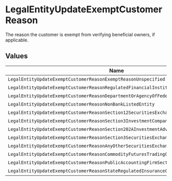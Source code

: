 # LegalEntityUpdateExemptCustomerReason

The reason the customer is exempt from verifying beneficial owners, if applicable.


## Values

| Name                                                                                  | Value                                                                                 |
| ------------------------------------------------------------------------------------- | ------------------------------------------------------------------------------------- |
| `LegalEntityUpdateExemptCustomerReasonExemptReasonUnspecified`                        | EXEMPT_REASON_UNSPECIFIED                                                             |
| `LegalEntityUpdateExemptCustomerReasonRegulatedFinancialInstitution`                  | REGULATED_FINANCIAL_INSTITUTION                                                       |
| `LegalEntityUpdateExemptCustomerReasonDepartmentOrAgencyOfFederalStateOrSubdivision`  | DEPARTMENT_OR_AGENCY_OF_FEDERAL_STATE_OR_SUBDIVISION                                  |
| `LegalEntityUpdateExemptCustomerReasonNonBankListedEntity`                            | NON_BANK_LISTED_ENTITY                                                                |
| `LegalEntityUpdateExemptCustomerReasonSection12SecuritiesExchangeAct1934Or15D`        | SECTION_12_SECURITIES_EXCHANGE_ACT_1934_OR_15D                                        |
| `LegalEntityUpdateExemptCustomerReasonSection3InvestmentCompanyAct1940`               | SECTION_3_INVESTMENT_COMPANY_ACT_1940                                                 |
| `LegalEntityUpdateExemptCustomerReasonSection202AInvestmentAdvisorsAct1940`           | SECTION_202A_INVESTMENT_ADVISORS_ACT_1940                                             |
| `LegalEntityUpdateExemptCustomerReasonSection3SecuritiesExchangeAct1934Section6Or17A` | SECTION_3_SECURITIES_EXCHANGE_ACT_1934_SECTION_6_OR_17A                               |
| `LegalEntityUpdateExemptCustomerReasonAnyOtherSecuritiesExchangeAct1934`              | ANY_OTHER_SECURITIES_EXCHANGE_ACT_1934                                                |
| `LegalEntityUpdateExemptCustomerReasonCommodityFuturesTradingCommissionRegistered`    | COMMODITY_FUTURES_TRADING_COMMISSION_REGISTERED                                       |
| `LegalEntityUpdateExemptCustomerReasonPublicAccountingFirmSection102SarbanesOxley`    | PUBLIC_ACCOUNTING_FIRM_SECTION_102_SARBANES_OXLEY                                     |
| `LegalEntityUpdateExemptCustomerReasonStateRegulatedInsuranceCompany`                 | STATE_REGULATED_INSURANCE_COMPANY                                                     |